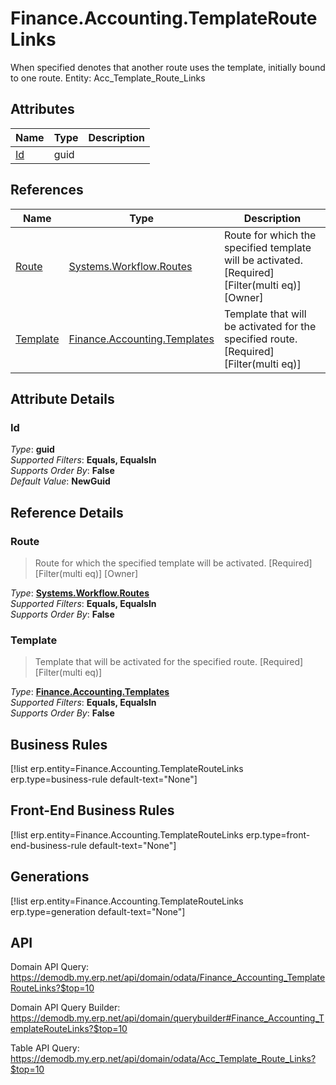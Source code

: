 # Finance.Accounting.TemplateRouteLinks

When specified denotes that another route uses the template, initially bound to one route. Entity: Acc_Template_Route_Links

## Attributes

| Name | Type | Description |
| ---- | ---- | --- |
| [Id](Finance.Accounting.TemplateRouteLinks.md#Id) | guid |  

## References

| Name | Type | Description |
| ---- | ---- | --- |
| [Route](Finance.Accounting.TemplateRouteLinks.md#Route) | [Systems.Workflow.Routes](Systems.Workflow.Routes.md) | Route for which the specified template will be activated. [Required] [Filter(multi eq)] [Owner] |
| [Template](Finance.Accounting.TemplateRouteLinks.md#Template) | [Finance.Accounting.Templates](Finance.Accounting.Templates.md) | Template that will be activated for the specified route. [Required] [Filter(multi eq)] |


## Attribute Details

### Id

_Type_: **guid**  
_Supported Filters_: **Equals, EqualsIn**  
_Supports Order By_: **False**  
_Default Value_: **NewGuid**  


## Reference Details

### Route

> Route for which the specified template will be activated. [Required] [Filter(multi eq)] [Owner]

_Type_: **[Systems.Workflow.Routes](Systems.Workflow.Routes.md)**  
_Supported Filters_: **Equals, EqualsIn**  
_Supports Order By_: **False**  

### Template

> Template that will be activated for the specified route. [Required] [Filter(multi eq)]

_Type_: **[Finance.Accounting.Templates](Finance.Accounting.Templates.md)**  
_Supported Filters_: **Equals, EqualsIn**  
_Supports Order By_: **False**  



## Business Rules

[!list erp.entity=Finance.Accounting.TemplateRouteLinks erp.type=business-rule default-text="None"]

## Front-End Business Rules

[!list erp.entity=Finance.Accounting.TemplateRouteLinks erp.type=front-end-business-rule default-text="None"]

## Generations

[!list erp.entity=Finance.Accounting.TemplateRouteLinks erp.type=generation default-text="None"]

## API

Domain API Query:
<https://demodb.my.erp.net/api/domain/odata/Finance_Accounting_TemplateRouteLinks?$top=10>

Domain API Query Builder:
<https://demodb.my.erp.net/api/domain/querybuilder#Finance_Accounting_TemplateRouteLinks?$top=10>

Table API Query:
<https://demodb.my.erp.net/api/domain/odata/Acc_Template_Route_Links?$top=10>

